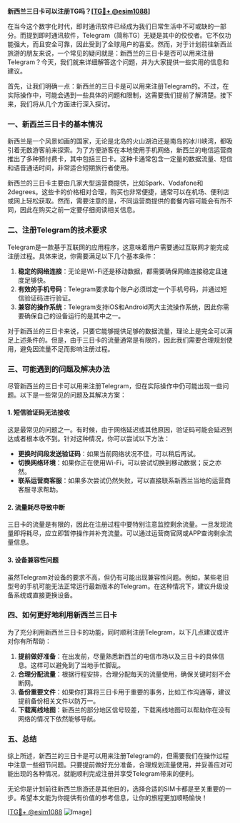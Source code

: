 **新西兰三日卡可以注册TG吗？[[TG💪+ @esim1088](https://t.me/s/esim1088)]**

在当今这个数字化时代，即时通讯软件已经成为我们日常生活中不可或缺的一部分。而提到即时通讯软件，Telegram（简称TG）无疑是其中的佼佼者。它不仅功能强大，而且安全可靠，因此受到了全球用户的喜爱。然而，对于计划前往新西兰旅游的朋友来说，一个常见的疑问就是：新西兰的三日卡是否可以用来注册Telegram？今天，我们就来详细解答这个问题，并为大家提供一些实用的信息和建议。

首先，让我们明确一点：新西兰的三日卡是可以用来注册Telegram的。不过，在实际操作中，可能会遇到一些具体的问题和限制，这需要我们提前了解清楚。接下来，我们将从几个方面进行深入探讨。

### **一、新西兰三日卡的基本情况**

新西兰是一个风景如画的国家，无论是北岛的火山湖泊还是南岛的冰川峡湾，都吸引着无数游客前来探索。为了方便游客在本地使用手机网络，新西兰的电信运营商推出了多种预付费卡，其中包括三日卡。这种卡通常包含一定量的数据流量、短信和语音通话时间，非常适合短期旅行者使用。

新西兰的三日卡主要由几家大型运营商提供，比如Spark、Vodafone和2degrees。这些卡的价格相对合理，购买也非常便捷，通常可以在机场、便利店或网上轻松获取。然而，需要注意的是，不同运营商提供的套餐内容可能会有所不同，因此在购买之前一定要仔细阅读相关信息。

### **二、注册Telegram的技术要求**

Telegram是一款基于互联网的应用程序，这意味着用户需要通过互联网才能完成注册过程。具体来说，你需要满足以下几个基本条件：

1. **稳定的网络连接**：无论是Wi-Fi还是移动数据，都需要确保网络连接稳定且速度足够快。
2. **有效的手机号码**：Telegram要求每个账户必须绑定一个手机号码，并通过短信验证码进行验证。
3. **兼容的操作系统**：Telegram支持iOS和Android两大主流操作系统，因此你需要确保自己的设备运行的是其中之一。

对于新西兰的三日卡来说，只要它能够提供足够的数据流量，理论上是完全可以满足上述条件的。但是，由于三日卡的流量通常是有限的，因此我们需要合理规划使用，避免因流量不足而影响注册过程。

### **三、可能遇到的问题及解决办法**

尽管新西兰的三日卡可以用来注册Telegram，但在实际操作中仍可能出现一些问题。以下是一些常见的问题及其解决方案：

#### **1. 短信验证码无法接收**
这是最常见的问题之一。有时候，由于网络延迟或其他原因，验证码可能会延迟到达或者根本收不到。针对这种情况，你可以尝试以下方法：
- **更换时间段发送验证码**：如果当前网络状况不佳，可以稍后再试。
- **切换网络环境**：如果你正在使用Wi-Fi，可以尝试切换到移动数据；反之亦然。
- **联系运营商客服**：如果多次尝试仍然失败，可以直接联系新西兰当地的运营商客服寻求帮助。

#### **2. 流量耗尽导致中断**
三日卡的流量是有限的，因此在注册过程中要特别注意监控剩余流量。一旦发现流量即将耗尽，应立即暂停操作并补充流量。可以通过运营商官网或APP查询剩余流量信息。

#### **3. 设备兼容性问题**
虽然Telegram对设备的要求不高，但仍有可能出现兼容性问题。例如，某些老旧型号的手机可能无法正常运行最新版本的Telegram。在这种情况下，建议升级设备系统或直接更换设备。

### **四、如何更好地利用新西兰三日卡**

为了充分利用新西兰三日卡的功能，同时顺利注册Telegram，以下几点建议或许对你有所帮助：

1. **提前做好准备**：在出发前，尽量熟悉新西兰的电信市场以及三日卡的具体信息。这样可以避免到了当地手忙脚乱。
2. **合理分配流量**：根据行程安排，合理分配每天的流量使用，确保关键时刻不会断网。
3. **备份重要文件**：如果你打算将三日卡用于重要的事务，比如工作沟通等，建议提前备份相关文件以防万一。
4. **下载离线地图**：新西兰的部分地区信号较差，下载离线地图可以帮助你在没有网络的情况下依然能够导航。

### **五、总结**

综上所述，新西兰的三日卡是可以用来注册Telegram的，但需要我们在操作过程中注意一些细节问题。只要提前做好充分准备，合理规划流量使用，并妥善应对可能出现的各种情况，就能顺利完成注册并享受Telegram带来的便利。

无论你是计划前往新西兰旅游还是其他目的，选择合适的SIM卡都是至关重要的一步。希望本文能为你提供有价值的参考信息，让你的旅程更加顺畅愉快！

[[TG💪+ @esim1088](https://t.me/s/esim1088) ![Image](https://i.postimg.cc/4NQfJmqS/Snipaste-2025-05-13-00-14-12.png)]